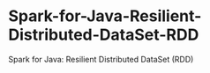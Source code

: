 # Spark-for-Java-Resilient-Distributed-DataSet-RDD
Spark for Java: Resilient Distributed DataSet (RDD)
